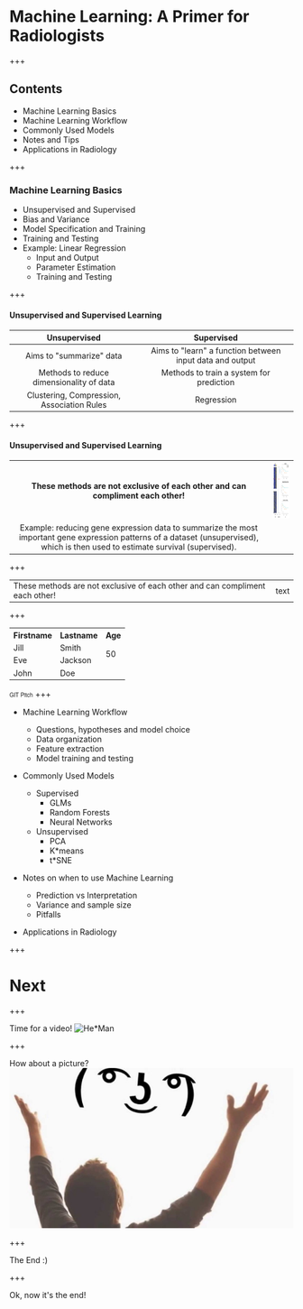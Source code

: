 # Machine Learning: A Primer for Radiologists

+++
## Contents

* Machine Learning Basics
* Machine Learning Workflow
* Commonly Used Models
* Notes and Tips
* Applications in Radiology

+++
### Machine Learning Basics
* Unsupervised and Supervised
* Bias and Variance
* Model Specification and Training
* Training and Testing
* Example: Linear Regression
  * Input and Output
  * Parameter Estimation
  * Training and Testing

+++
#### Unsupervised and Supervised Learning

| Unsupervised | Supervised |
| :-------------: | :-------------:|
| Aims to "summarize" data  | Aims to "learn" a function between input data and output |
| Methods to reduce dimensionality of data | Methods to train a system for prediction |
| Clustering, Compression, Association Rules | Regression |

+++
#### Unsupervised and Supervised Learning
| | |
| :-------------: | :-------------: |
| **These methods are not exclusive of each other and can compliment each other!**| <img src="assets/images/gene_expression_regression.jpg" width="100" height="100"/> |
| Example: reducing gene expression data to summarize the most important gene expression patterns of a dataset (unsupervised), which is then used to estimate survival (supervised). | |

+++
<table>
  <tr>
    <td>These methods are not exclusive of each other and can compliment each other!</td>
    <td rowspan="5">text</td>
  </tr>
  <tr></tr>
  <tr></tr>
  <tr></tr>
  <tr></tr>
</table>
+++

<table>
  <tr>
    <th>Firstname</th>
    <th>Lastname</th>
    <th>Age</th>
  </tr>
  <tr>
    <td>Jill</td>
    <td>Smith</td>
    <td rowspan="2">50</td>
  </tr>
  <tr class="fragment">
    <td>Eve</td>
    <td>Jackson</td>
  </tr>
  <tr class="fragment">
    <td>John</td>
    <td>Doe</td>
  </tr>
</table>

<span style="font-family: Helvetica Neue;"><font size="1">GIT Pitch</font></span>
+++
* Machine Learning Workflow
  * Questions, hypotheses and model choice
  * Data organization
  * Feature extraction
  * Model training and testing

* Commonly Used Models
  * Supervised
    * GLMs
    * Random Forests
    * Neural Networks
  * Unsupervised
    * PCA
    * K*means
    * t*SNE

* Notes on when to use Machine Learning
  * Prediction vs Interpretation
  * Variance and sample size
  * Pitfalls

* Applications in Radiology


+++

# Next

+++

Time for a video!
![He*Man](https://www.youtube.com/embed/32FB*gYr49Y)

+++

How about a picture?
![Image](assets/images/lenny.png)

+++

The End :)


+++

Ok, now it's the end!
